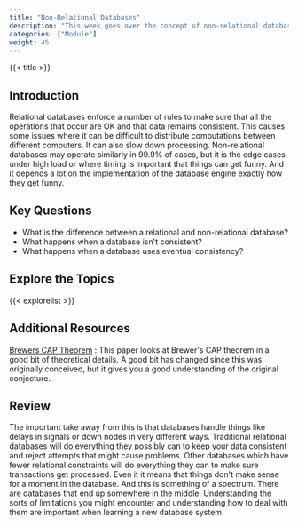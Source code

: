 ```yaml
---
title: "Non-Relational Databases"
description: "This week goes over the concept of non-relational databases. They have some limitations and abilities that are rather different from a typical relational database."
categories: ["Module"]
weight: 45
---
```


{{< title >}}
## Introduction
Relational databases enforce a number of rules to make sure that all the operations that occur are OK and that data remains consistent. This causes some issues where it can be difficult to distribute computations between different computers. It can also slow down processing. Non-relational databases may operate similarly in 99.9% of cases, but it is the edge cases under high load or where timing is important that things can get funny. And it depends a lot on the implementation of the database engine exactly how they get funny.

## Key Questions
- What is the difference between a relational and non-relational database?
- What happens when a database isn't consistent?
- What happens when a database uses eventual consistency?

## Explore the Topics
<!--- An automatically generated list of explore topics from the same directory as this overview. Generated from the frontmatter, make sure to fill in the title, description and include "Exploration" in the categories! -->
{{< explorelist >}}

## Additional Resources
[Brewers CAP Theorem](http://citeseerx.ist.psu.edu/viewdoc/download?doi=10.1.1.20.1495&rep=rep1&type=pdf)
: This paper looks at Brewer's CAP theorem in a good bit of theoretical details. A good bit has changed since this was originally conceived, but it gives you a good understanding of the original conjecture.

## Review
The important take away from this is that databases handle things like delays in signals or down nodes in very different ways. Traditional relational databases will do everything they possibly can to keep your data consistent and reject attempts that might cause problems. Other databases which have fewer relational constraints will do everything they can to make sure transactions get processed. Even it it means that things don't make sense for a moment in the database. And this is something of a spectrum. There are databases that end up somewhere in the middle. Understanding the sorts of limitations you might encounter and understanding how to deal with them are important when learning a new database system.